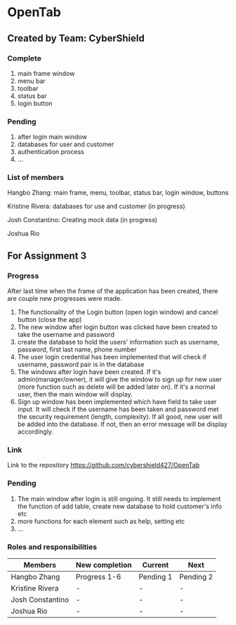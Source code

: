 # OpenTab

## Created by Team: CyberShield

### Complete
1. main frame window
2. menu bar
3. toolbar
4. status bar
5. login button


### Pending
1. after login main window
2. databases for user and customer
3. authentication process
4. ...


### List of members
Hangbo Zhang: main frame, menu, toolbar, status bar, login window, buttons

Kristine Rivera: databases for use and customer (in progress)

Josh Constantino: Creating mock data (in progress)

Joshua Rio

## For Assignment 3

### Progress

After last time when the frame of the application has been created, there are couple new progresses were made.
1. The functionality of the Login button (open login window) and cancel button (close the app)
2. The new window after login button was clicked have been created to take the username and password
3. create the database to hold the users' information such as username, password, first last name, phone number
4. The user login credential has been implemented that will check if username, password pair is in the database
5. The windows after login have been created. If it's admin(manager/owner), it will give the window to sign up for new
    user (more function such as delete will be added later on). If it's a normal user, then the main window will display.
6. Sign up window has been implemented which have field to take user input. It will check if the username has been taken
    and password met the security requirement (length, complexity). If all good, new user will be added into the database.
    If not, then an error message will be display accordingly.

### Link

Link to the repository
https://github.com/cybershield427/OpenTab

### Pending

1. The main window after login is still ongoing. It still needs to implement the function of add table, create 
    new database to hold customer's info etc
2. more functions for each element such as help, setting etc
3. ...

### Roles and responsibilities

| Members          | New completion | Current   | Next       |
|------------------|----------------|-----------|------------|
| Hangbo Zhang     | Progress 1-6   | Pending 1 | Pending 2  |
| Kristine Rivera  | -              | -         | -          |
| Josh Constantino | -              | -         | -          |
| Joshua Rio       | -              | -         | -          |
